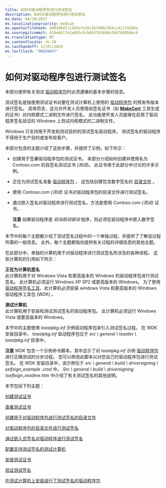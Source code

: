 ```yaml
---
title: 如何对驱动程序包进行测试签名
description: 如何对驱动程序包进行测试签名
ms.date: 04/20/2017
ms.localizationpriority: medium
ms.openlocfilehash: dd81064fc1265efe26c2b7d602364cc41c74200a
ms.sourcegitcommit: 418e6617e2a695c9cb4b37b5b60e264760858acd
ms.translationtype: MT
ms.contentlocale: zh-CN
ms.lasthandoff: 12/07/2020
ms.locfileid: "96828647"
---
```

# <a name="how-to-test-sign-a-driver-package"></a>如何对驱动程序包进行测试签名


本部分提供有关测试 [驱动程序包](driver-packages.md)时必须遵循的基本步骤的信息。 

测试签名是指使用测试证书对要在测试计算机上使用的 [驱动程序包](driver-packages.md) 的预发布版本进行签名。 具体而言，这允许开发人员使用自签名证书（如 [**MakeCert**](../devtest/makecert.md) 工具生成的证书）对内核模式二进制文件进行签名。 此功能使开发人员能够在启用了驱动程序签名验证的 Windows 上测试内核模式的二进制文件。

Windows 只支持用于开发和测试目的的测试签名驱动程序。 测试签名的驱动程序不得用于生产目的或发布给客户。

本部分包含的主题介绍了这些步骤，并提供了示例，如下所示：

-   创建用于签署驱动程序包的测试证书。 本部分介绍如何创建并使用名为 Contoso.com 的自签名测试证书 *(测试)*。 此证书用于此部分中讨论的许多示例。

-   正在为测试签名准备 [驱动程序包](driver-packages.md) 。 这包括创建包含数字签名的 [目录文件](catalog-files.md) 。

-   使用 *Contoso.com (测试)* 证书对驱动程序包的目录文件进行测试签名。

-   通过嵌入签名对驱动程序进行测试签名，方法是使用 *Contoso.com (测试)* 证书。

    **注意**  如果驱动程序是 *启动启动驱动* 程序，则必须在驱动程序中嵌入数字签名。

     

本节中的每个主题都介绍了测试签名过程中的一个单独过程，并提供了了解该过程所需的一般信息。 此外，每个主题都指向提供有关过程的详细信息的其他主题。

在此部分中，单独的计算机用于对驱动程序进行测试签名所涉及的各种进程。 这些计算机的引用如下所示：

<a href="" id="signing-computer"></a>**正在为计算机签名**  
此计算机用于对 Windows Vista 和更高版本的 Windows 的驱动程序包进行测试签名。 此计算机必须运行 Windows XP SP2 或更高版本的 Windows。 为了使用 [驱动程序签名工具](../devtest/tools-for-signing-drivers.md)，此计算机必须安装 windows Vista 和更高版本的 Windows 驱动程序工具包 (WDK) 。

<a href="" id="test-computer"></a>**测试计算机**  
此计算机用于安装和测试测试签名的驱动程序包。 此计算机必须运行 Windows Vista 或更高版本的 Windows。

本节中的主题使用 *toastpkg.inf* 示例驱动程序包来引入测试签名过程。 在 WDK 安装目录中， *toastpkg.inf* 驱动程序包位于 *src \\ general \\ toaster \\ toastpkg.inf* 目录中。

**注意**  WDK 包含一个示例命令脚本，其中显示了对 *toastpkg.inf* 示例 [驱动程序包](driver-packages.md)进行正确测试的分步过程。 您可以修改此脚本以对您自己的驱动程序包进行测试签名。 在 WDK 安装目录中，该示例位于 *src \\ general \\ build \\ driversigning \\ selfsign_example .cmd* 中。 *Src \\ general \\ build \\ driversigning \\selfsign_readme.htm* 中介绍了有关测试签名的其他说明。

 

本节包括下列主题：

[创建测试证书](creating-test-certificates.md)

[查看测试证书](viewing-test-certificates.md)

[创建用于对驱动程序包进行测试签名的目录文件](creating-a-catalog-file-for-test-signing-a-driver-package.md)

[对驱动程序包的目录文件进行测试签名](test-signing-a-driver-package-s-catalog-file.md)

[通过嵌入式签名对驱动程序进行测试签名](test-signing-a-driver-through-an-embedded-signature.md)

[配置支持测试签名的测试计算机](configuring-the-test-computer-to-support-test-signing.md)

[安装测试证书](installing-test-certificates.md)

[验证测试签名](verifying-the-test-signature.md)

[在测试计算机上安装进行了测试签名的驱动程序包](installing-a-test-signed-driver-package-on-the-test-computer.md)

 

